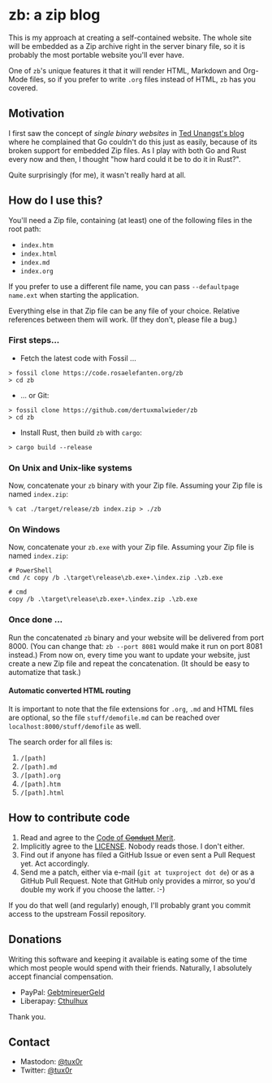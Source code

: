 # zb: a zip blog

This is my approach at creating a self-contained website. The whole site will be embedded as a Zip archive right in the server binary file, so it is probably the most portable website you'll ever have.

One of `zb`'s unique features it that it will render HTML, Markdown and Org-Mode files, so if you prefer to write `.org` files instead of HTML, `zb` has you covered.

## Motivation

I first saw the concept of *single binary websites* in [Ted Unangst's blog](https://flak.tedunangst.com/post/the-three-line-single-binary-compiler-free-blog) where he complained that Go couldn't do this just as easily, because of its broken support for embedded Zip files. As I play with both Go and Rust every now and then, I thought "how hard could it be to do it in Rust?".

Quite surprisingly (for me), it wasn't really hard at all.

## How do I use this?

You'll need a Zip file, containing (at least) one of the following files in the root path:

* `index.htm`
* `index.html`
* `index.md`
* `index.org`

If you prefer to use a different file name, you can pass `--defaultpage name.ext` when starting the application.

Everything else in that Zip file can be any file of your choice. Relative references between them will work. (If they don't, please file a bug.)

### First steps...

* Fetch the latest code with Fossil ...

```
> fossil clone https://code.rosaelefanten.org/zb
> cd zb
```

* ... or Git:

```  
> fossil clone https://github.com/dertuxmalwieder/zb
> cd zb
```

* Install Rust, then build `zb` with `cargo`:

```  
> cargo build --release
```

### On Unix and Unix-like systems

Now, concatenate your `zb` binary with your Zip file. Assuming your Zip file is named `index.zip`:

    % cat ./target/release/zb index.zip > ./zb

### On Windows

Now, concatenate your `zb.exe` with your Zip file. Assuming your Zip file is named `index.zip`:

    # PowerShell
    cmd /c copy /b .\target\release\zb.exe+.\index.zip .\zb.exe
    
    # cmd
    copy /b .\target\release\zb.exe+.\index.zip .\zb.exe

### Once done ...

Run the concatenated `zb` binary and your website will be delivered from port 8000. (You can change that: `zb --port 8081` would make it run on port 8081 instead.) From now on, every time you want to update your website, just create a new Zip file and repeat the concatenation. (It should be easy to automatize that task.)

#### Automatic converted HTML routing

It is important to note that the file extensions for `.org`, `.md` and HTML files are optional, so the file `stuff/demofile.md` can be reached over `localhost:8000/stuff/demofile` as well.

The search order for all files is:

1. `/[path]`
2. `/[path].md`
3. `/[path].org`
4. `/[path].htm`
5. `/[path].html`

## How to contribute code

1. Read and agree to the [Code of ~~Conduct~~ Merit](CODE_OF_CONDUCT.md).
2. Implicitly agree to the [LICENSE](LICENSE). Nobody reads those. I don't either.
3. Find out if anyone has filed a GitHub Issue or even sent a Pull Request yet. Act accordingly.
4. Send me a patch, either via e-mail (`git at tuxproject dot de`) or as a GitHub Pull Request. Note that GitHub only provides a mirror, so you'd double my work if you choose the latter. :-)

If you do that well (and regularly) enough, I'll probably grant you commit access to the upstream Fossil repository.

## Donations

Writing this software and keeping it available is eating some of the time which most people would spend with their friends. Naturally, I absolutely accept financial compensation.

* PayPal: [GebtmireuerGeld](https://paypal.me/gebtmireuergeld)
* Liberapay: [Cthulhux](https://liberapay.com/Cthulhux/donate)

Thank you.

## Contact

* Mastodon: [@tux0r](https://layer8.space/@tux0r)
* Twitter: [@tux0r](https://twitter.com/tux0r)
